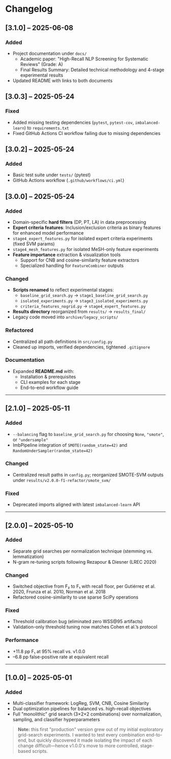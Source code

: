 # Changelog

## [3.1.0] – 2025-06-08
### Added
- Project documentation under `docs/`
  - Academic paper: "High-Recall NLP Screening for Systematic Reviews" (Grade: A)
  - Final Results Summary: Detailed technical methodology and 4-stage experimental results
- Updated README with links to both documents

## [3.0.3] – 2025-05-24
### Fixed
- Added missing testing dependencies (`pytest`, `pytest-cov`, `imbalanced-learn`) to `requirements.txt`
- Fixed GitHub Actions CI workflow failing due to missing dependencies

## [3.0.2] – 2025-05-24
### Added
- Basic test suite under `tests/` (pytest)  
- GitHub Actions workflow (`.github/workflows/ci.yml`)

## [3.0.0] – 2025-05-24
### Added
- Domain-specific **hard filters** (DP, PT, LA) in data preprocessing  
- **Expert criteria features**: Inclusion/exclusion criteria as binary features for enhanced model performance
- `stage4_expert_features.py` for isolated expert criteria experiments (fixed SVM params)
- `stage4_mesh_features.py` for isolated MeSH-only feature experiments  
- **Feature importance** extraction & visualization tools  
  - Support for CNB and cosine-similarity feature extractors  
  - Specialized handling for `FeatureCombiner` outputs
  
### Changed
- **Scripts renamed** to reflect experimental stages:
  - `baseline_grid_search.py` → `stage1_baseline_grid_search.py`  
  - `isolated_experiments.py` → `stage3_isolated_experiments.py`  
  - `criteria_features_nogrid.py` → `stage4_expert_features.py`  
- **Results directory** reorganized from `results/` → `results_final/`  
- Legacy code moved into `archive/legacy_scripts/`

### Refactored
- Centralized all path definitions in `src/config.py`  
- Cleaned up imports, verified dependencies, tightened `.gitignore`

### Documentation
- Expanded **README.md** with:
  - Installation & prerequisites  
  - CLI examples for each stage  
  - End-to-end workflow guide  

---

## [2.1.0] – 2025-05-11
### Added
- `--balancing` flag to `baseline_grid_search.py` for choosing `None`, `"smote"`, or `"undersample"`  
- ImbPipeline integration of `SMOTE(random_state=42)` and `RandomUnderSampler(random_state=42)`

### Changed
- Centralized result paths in `config.py`; reorganized SMOTE-SVM outputs under `results/v2.0.0-f1-refactor/smote_svm/`

### Fixed
- Deprecated imports aligned with latest `imbalanced-learn` API

---

## [2.0.0] – 2025-05-10
### Added
- Separate grid searches per normalization technique (stemming vs. lemmatization)  
- N-gram re-tuning scripts following Rezapour & Diesner (LREC 2020)

### Changed
- Switched objective from F₂ to F₁ with recall floor, per Gutiérrez et al. 2020, Frunza et al. 2010, Norman et al. 2018  
- Refactored cosine-similarity to use sparse SciPy operations

### Fixed
- Threshold calibration bug (eliminated zero WSS@95 artifacts)  
- Validation-only threshold tuning now matches Cohen et al.’s protocol

### Performance
- +11.8 pp F₁ at 95% recall vs. v1.0.0  
- –6.8 pp false-positive rate at equivalent recall

---

## [1.0.0] – 2025-05-01
### Added
- Multi-classifier framework: LogReg, SVM, CNB, Cosine Similarity  
- Dual optimization pipelines for balanced vs. high-recall objectives  
- Full "monolithic" grid search (3×2×2 combinations) over normalization, sampling, and classifier hyperparameters

> **Note:** this first "production" version grew out of my initial exploratory grid-search experiments. I wanted to test every combination end-to-end, but quickly discovered it made isolating the impact of each change difficult—hence v1.0.0's move to more controlled, stage-based scripts.